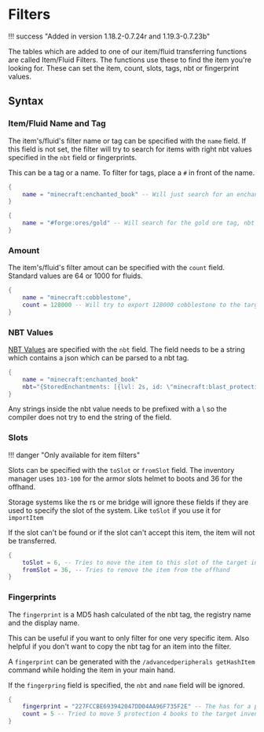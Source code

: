 # Filters

!!! success "Added in version 1.18.2-0.7.24r and 1.19.3-0.7.23b"


The tables which are added to one of our item/fluid transferring functions are called Item/Fluid Filters. The functions use these to find the item you're looking for.
These can set the item, count, slots, tags, nbt or fingerprint values.

## Syntax

### Item/Fluid Name and Tag

The item's/fluid's filter name or tag can be specified with the `name` field.
If this field is not set, the filter will try to search for items with right nbt values specified in the `nbt` field or fingerprints.

This can be a tag or a name. To filter for tags, place a `#` in front of the name.

```lua
{
    name = "minecraft:enchanted_book" -- Will just search for an enchanted book, nbt values are ginored
}
```
```lua
{
    name = "#forge:ores/gold" -- Will search for the gold ore tag, nbt values are ignored
}
```

### Amount

The item's/fluid's filter amout can be specified with the `count` field. 
Standard values are 64 or 1000 for fluids.

```lua
{
    name = "minecraft:cobblestone",
    count = 128000 -- Will try to export 128000 cobblestone to the target inventory. It will transfer less with there is not enough space in the target inventory or if there not enough items in the source inventory
}
```

### NBT Values

[NBT Values](https://minecraft.fandom.com/wiki/NBT_format) are specified with the `nbt` field. The field needs to be a string which contains a json which can be parsed to a nbt tag.

```lua
{
    name = "minecraft:enchanted_book" 
    nbt="{StoredEnchantments: [{lvl: 2s, id: \"minecraft:blast_protection\"}]}"} -- Will search for an enchanted book with the blast protection enchantment
}
```

Any strings inside the nbt value needs to be prefixed with a \\ so the compiler does not try to end the string of the field.

### Slots

!!! danger "Only available for item filters"


Slots can be specified with the `toSlot` or `fromSlot` field. 
The inventory manager uses `103-100` for the armor slots helmet to boots and 36 for the offhand.

Storage systems like the rs or me bridge will ignore these fields if they are used to specify the slot of the system. Like `toSlot` if you use it for `importItem`

If the slot can't be found or if the slot can't accept this item, the item will not be transferred.

```lua
{
    toSlot = 6, -- Tries to move the item to this slot of the target inventory
    fromSlot = 36, -- Tries to remove the item from the offhand
}
```

### Fingerprints

The `fingerprint` is a MD5 hash calculated of the nbt tag, the registry name and the display name.

This can be useful if you want to only filter for one very specific item. 
Also helpful if you don't want to copy the nbt tag for an item into the filter.

A `fingerprint` can be generated with the `/advancedperipherals getHashItem` command while holding the item in your main hand.

If the `fingerpring` field is specified, the `nbt` and `name` field will be ignored.

```lua
{
    fingerprint = "227FCCBE693942047DD04AA96F735F2E" -- The has for a protection 4 enchanted book
    count = 5 -- Tried to move 5 protection 4 books to the target inventory
}
```